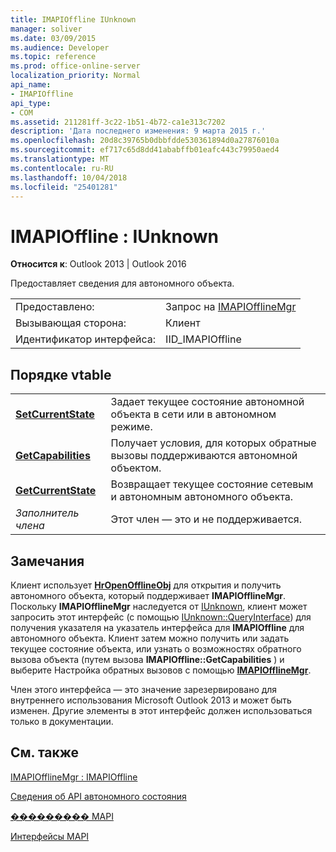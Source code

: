 ```yaml
---
title: IMAPIOffline IUnknown
manager: soliver
ms.date: 03/09/2015
ms.audience: Developer
ms.topic: reference
ms.prod: office-online-server
localization_priority: Normal
api_name:
- IMAPIOffline
api_type:
- COM
ms.assetid: 211281ff-3c22-1b51-4b72-ca1e313c7202
description: 'Дата последнего изменения: 9 марта 2015 г.'
ms.openlocfilehash: 20d8c39765b0dbbfdde530361894d0a27876010a
ms.sourcegitcommit: ef717c65d8dd41ababffb01eafc443c79950aed4
ms.translationtype: MT
ms.contentlocale: ru-RU
ms.lasthandoff: 10/04/2018
ms.locfileid: "25401281"
---
```

# <a name="imapioffline--iunknown"></a>IMAPIOffline : IUnknown

  
  
**Относится к**: Outlook 2013 | Outlook 2016 
  
Предоставляет сведения для автономного объекта.
  
|||
|:-----|:-----|
|Предоставлено:  <br/> |Запрос на [IMAPIOfflineMgr](imapiofflinemgrimapioffline.md) <br/> |
|Вызывающая сторона:  <br/> |Клиент  <br/> |
|Идентификатор интерфейса:  <br/> |IID_IMAPIOffline  <br/> |
   
## <a name="vtable-order"></a>Порядке vtable

|||
|:-----|:-----|
|**[SetCurrentState](imapioffline-setcurrentstate.md)** <br/> |Задает текущее состояние автономной объекта в сети или в автономном режиме.  <br/> |
|**[GetCapabilities](imapioffline-getcapabilities.md)** <br/> |Получает условия, для которых обратные вызовы поддерживаются автономной объектом.  <br/> |
|**[GetCurrentState](imapioffline-getcurrentstate.md)** <br/> |Возвращает текущее состояние сетевым и автономным автономного объекта.  <br/> |
| *Заполнитель члена*  <br/> |Этот член — это и не поддерживается.  <br/> |
   
## <a name="remarks"></a>Замечания

Клиент использует **[HrOpenOfflineObj](hropenofflineobj.md)** для открытия и получить автономного объекта, который поддерживает **IMAPIOfflineMgr**. Поскольку **IMAPIOfflineMgr** наследуется от [IUnknown](https://msdn.microsoft.com/library/ms680509%28v=VS.85%29.aspx), клиент может запросить этот интерфейс (с помощью [IUnknown::QueryInterface](https://msdn.microsoft.com/library/ms682521%28v=VS.85%29.aspx)) для получения указателя на указатель интерфейса для **IMAPIOffline** для автономного объекта. Клиент затем можно получить или задать текущее состояние объекта, или узнать о возможностях обратного вызова объекта (путем вызова **IMAPIOffline::GetCapabilities** ) и выберите Настройка обратных вызовов с помощью **[IMAPIOfflineMgr](imapiofflinemgrimapioffline.md)**. 
  
Член этого интерфейса — это значение зарезервировано для внутреннего использования Microsoft Outlook 2013 и может быть изменен. Другие элементы в этот интерфейс должен использоваться только в документации. 
  
## <a name="see-also"></a>См. также



[IMAPIOfflineMgr : IMAPIOffline](imapiofflinemgrimapioffline.md)


[Сведения об API автономного состояния](about-the-offline-state-api.md)
  
[��������� MAPI](mapi-constants.md)
  
[Интерфейсы MAPI](mapi-interfaces.md)


